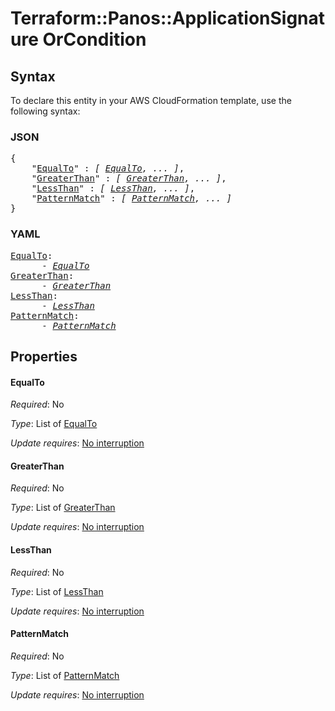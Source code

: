 # Terraform::Panos::ApplicationSignature OrCondition

## Syntax

To declare this entity in your AWS CloudFormation template, use the following syntax:

### JSON

<pre>
{
    "<a href="#equalto" title="EqualTo">EqualTo</a>" : <i>[ <a href="orcondition-equalto.md">EqualTo</a>, ... ]</i>,
    "<a href="#greaterthan" title="GreaterThan">GreaterThan</a>" : <i>[ <a href="orcondition-greaterthan.md">GreaterThan</a>, ... ]</i>,
    "<a href="#lessthan" title="LessThan">LessThan</a>" : <i>[ <a href="orcondition-lessthan.md">LessThan</a>, ... ]</i>,
    "<a href="#patternmatch" title="PatternMatch">PatternMatch</a>" : <i>[ <a href="orcondition-patternmatch.md">PatternMatch</a>, ... ]</i>
}
</pre>

### YAML

<pre>
<a href="#equalto" title="EqualTo">EqualTo</a>: <i>
      - <a href="orcondition-equalto.md">EqualTo</a></i>
<a href="#greaterthan" title="GreaterThan">GreaterThan</a>: <i>
      - <a href="orcondition-greaterthan.md">GreaterThan</a></i>
<a href="#lessthan" title="LessThan">LessThan</a>: <i>
      - <a href="orcondition-lessthan.md">LessThan</a></i>
<a href="#patternmatch" title="PatternMatch">PatternMatch</a>: <i>
      - <a href="orcondition-patternmatch.md">PatternMatch</a></i>
</pre>

## Properties

#### EqualTo

_Required_: No

_Type_: List of <a href="orcondition-equalto.md">EqualTo</a>

_Update requires_: [No interruption](https://docs.aws.amazon.com/AWSCloudFormation/latest/UserGuide/using-cfn-updating-stacks-update-behaviors.html#update-no-interrupt)

#### GreaterThan

_Required_: No

_Type_: List of <a href="orcondition-greaterthan.md">GreaterThan</a>

_Update requires_: [No interruption](https://docs.aws.amazon.com/AWSCloudFormation/latest/UserGuide/using-cfn-updating-stacks-update-behaviors.html#update-no-interrupt)

#### LessThan

_Required_: No

_Type_: List of <a href="orcondition-lessthan.md">LessThan</a>

_Update requires_: [No interruption](https://docs.aws.amazon.com/AWSCloudFormation/latest/UserGuide/using-cfn-updating-stacks-update-behaviors.html#update-no-interrupt)

#### PatternMatch

_Required_: No

_Type_: List of <a href="orcondition-patternmatch.md">PatternMatch</a>

_Update requires_: [No interruption](https://docs.aws.amazon.com/AWSCloudFormation/latest/UserGuide/using-cfn-updating-stacks-update-behaviors.html#update-no-interrupt)

